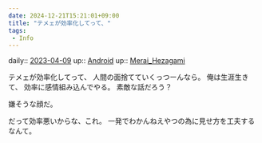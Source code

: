 ```yaml
---
date: 2024-12-21T15:21:01+09:00
title: "テメェが効率化してって、"
tags:
 - Info
---
```


daily:: [2023-04-09](/Daily_Note/2023-04-09.md)
up:: [Android](Bar/Novel/Topics/Android.md)
up:: [Merai_Hezagami](Bar/Novel/Nacaria/Merai_Hezagami.md)

テメェが効率化してって、
人間の面捨てていくっつーんなら。
俺は生涯生きて、
効率に感情組み込んでやる。
素敵な話だろう？

嫌そうな顔だ。

だって効率悪いからな、これ。
一発でわかんねえやつの為に見せ方を工夫するなんて。